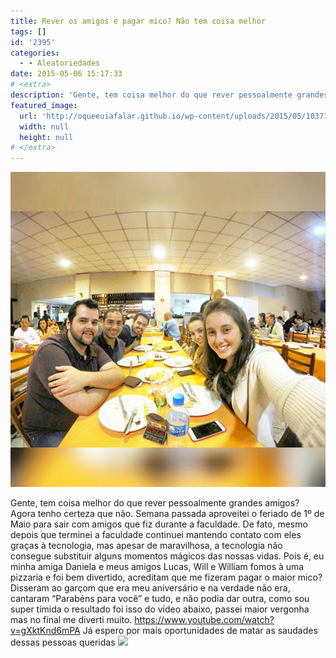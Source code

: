```yaml
---
title: Rever os amigos e pagar mico? Não tem coisa melhor
tags: []
id: '2395'
categories:
  - - Aleatoriedades
date: 2015-05-06 15:17:33
# <extra>
description: 'Gente, tem coisa melhor do que rever pessoalmente grandes amigos? Agora tenho certeza que não. Semana passada aproveitei o feriado de 1º de Maio para sair com amigos que fiz durante a faculdade. De fato, mesmo depois que terminei a faculdade continuei mantendo contato com eles graças à tecnologia, mas apesar de maravilhosa, a tecnologia não consegue substituir alguns momentos mágicos das nossas vidas. Pois é, eu minha amiga Daniela e meus amigos Lucas, Will e William fomos à uma pizzaria e foi bem divertido, acreditam que me fizeram pagar o maior mico? Disseram ao garçom que era meu aniversário e na verdade não era, cantaram “Parabéns para você” e tudo, e não podia dar outra, como sou super tímida o resultado foi isso do vídeo abaixo, passei maior vergonha mas no final me diverti muito. Já espero por mais &hellip;'
featured_image: 
  url: 'http://oqueeuiafalar.github.io/wp-content/uploads/2015/05/10371963_10204070544064043_190642102823286460_n.jpg'
  width: null
  height: null
# </extra>
---
```


[![amigos/pizzaria/comemoração/gopro](/wp-content/uploads/2015/05/10371963_10204070544064043_190642102823286460_n.jpg)](/wp-content/uploads/2015/05/10371963_10204070544064043_190642102823286460_n.jpg)

Gente, tem coisa melhor do que rever pessoalmente grandes amigos? Agora tenho certeza que não. Semana passada aproveitei o feriado de 1º de Maio para sair com amigos que fiz durante a faculdade. De fato, mesmo depois que terminei a faculdade continuei mantendo contato com eles graças à tecnologia, mas apesar de maravilhosa, a tecnologia não consegue substituir alguns momentos mágicos das nossas vidas. Pois é, eu minha amiga Daniela e meus amigos Lucas, Will e William fomos à uma pizzaria e foi bem divertido, acreditam que me fizeram pagar o maior mico? Disseram ao garçom que era meu aniversário e na verdade não era, cantaram “Parabéns para você” e tudo, e não podia dar outra, como sou super tímida o resultado foi isso do vídeo abaixo, passei maior vergonha mas no final me diverti muito. https://www.youtube.com/watch?v=gXktKnd6mPA Já espero por mais oportunidades de matar as saudades dessas pessoas queridas ![](http://natalia.blog.br/wp-content/plugins/wp-emoji-one/icons/1F60D.png)
